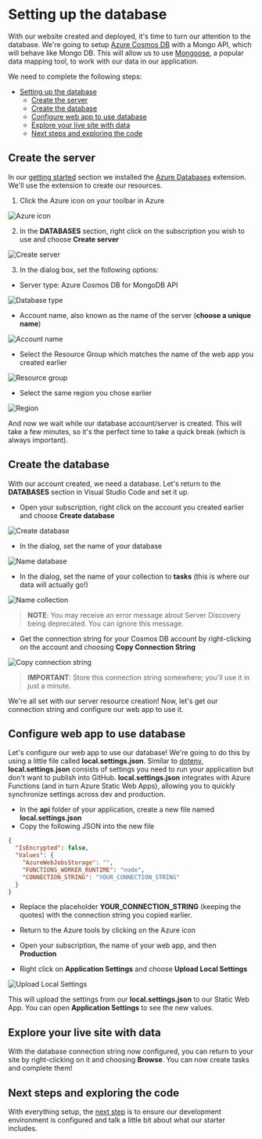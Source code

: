 # Setting up the database

With our website created and deployed, it's time to turn our attention to the database. We're going to setup [Azure Cosmos DB](https://azure.microsoft.com/services/cosmos-db/?WT.mc_id=academic-38860-chrhar) with a Mongo API, which will behave like Mongo DB. This will allow us to use [Mongoose](https://mongoosejs.com/), a popular data mapping tool, to work with our data in our application.

We need to complete the following steps:

- [Setting up the database](#setting-up-the-database)
  - [Create the server](#create-the-server)
  - [Create the database](#create-the-database)
  - [Configure web app to use database](#configure-web-app-to-use-database)
  - [Explore your live site with data](#explore-your-live-site-with-data)
  - [Next steps and exploring the code](#next-steps-and-exploring-the-code)

## Create the server

In our [getting started](getting-started.md) section we installed the [Azure Databases](https://marketplace.visualstudio.com/items?itemName=ms-azuretools.vscode-cosmosdb?WT.mc_id=academic-38860-chrhar) extension. We'll use the extension to create our resources.

1. Click the Azure icon on your toolbar in Azure

![Azure icon](images/Azure.png)

2. In the **DATABASES** section, right click on the subscription you wish to use and choose **Create server**

![Create server](images/cosmos-create-server.png)

3. In the dialog box, set the following options:

- Server type: Azure Cosmos DB for MongoDB API

![Database type](images/cosmos-server-type.png)

- Account name, also known as the name of the server (**choose a unique name**)

![Account name](images/cosmos-server-name.png)

- Select the Resource Group which matches the name of the web app you created earlier

![Resource group](images/cosmos-server-rg.png)

- Select the same region you chose earlier

![Region](images/cosmos-server-region.png)

And now we wait while our database account/server is created. This will take a few minutes, so it's the perfect time to take a quick break (which is always important).

## Create the database

With our account created, we need a database. Let's return to the **DATABASES** section in Visual Studio Code and set it up.

- Open your subscription, right click on the account you created earlier and choose **Create database**

![Create database](images/cosmos-create-database.png)

- In the dialog, set the name of your database

![Name database](images/cosmos-database-name.png)

- In the dialog, set the name of your collection to **tasks** (this is where our data will actually go!)

![Name collection](images/cosmos-collection-name.png)

> **NOTE**: You may receive an error message about Server Discovery being deprecated. You can ignore this message.

- Get the connection string for your Cosmos DB account by right-clicking on the account and choosing **Copy Connection String**

![Copy connection string](images/cosmos-copy-connection-string.png)

> **IMPORTANT**: Store this connection string somewhere; you'll use it in just a minute.

We're all set with our server resource creation! Now, let's get our connection string and configure our web app to use it.

## Configure web app to use database

Let's configure our web app to use our database! We're going to do this by using a little file called **local.settings.json**. Similar to [dotenv](https://www.npmjs.com/package/dotenv), **local.settings.json** consists of settings you need to run your application but don't want to publish into GitHub. **local.settings.json** integrates with Azure Functions (and in turn Azure Static Web Apps), allowing you to quickly synchronize settings across dev and production.

- In the **api** folder of your application, create a new file named **local.settings.json**
- Copy the following JSON into the new file

```json
{
  "IsEncrypted": false,
  "Values": {
    "AzureWebJobsStorage": "",
    "FUNCTIONS_WORKER_RUNTIME": "node",
    "CONNECTION_STRING": "YOUR_CONNECTION_STRING"
  }
}
```

- Replace the placeholder **YOUR_CONNECTION_STRING** (keeping the quotes) with the connection string you copied earlier.

- Return to the Azure tools by clicking on the Azure icon
- Open your subscription, the name of your web app, and then **Production**
- Right click on **Application Settings** and choose **Upload Local Settings**

![Upload Local Settings](images/aswa-upload-settings.png)

This will upload the settings from our **local.settings.json** to our Static Web App. You can open **Application Settings** to see the new values.

## Explore your live site with data

With the database connection string now configured, you can return to your site by right-clicking on it and choosing **Browse**. You can now create tasks and complete them!

## Next steps and exploring the code

With everything setup, the [next step](local-dev.md) is to ensure our development environment is configured and talk a little bit about what our starter includes.
